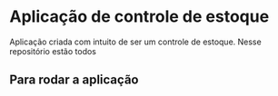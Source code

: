 # Aplicação de controle de estoque

Aplicação criada com intuito de ser um controle de estoque. Nesse repositório estão todos


## Para rodar a aplicação